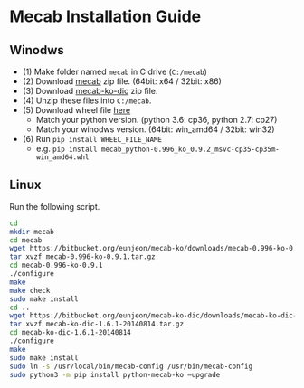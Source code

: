 # Mecab Installation Guide

## Winodws
- (1) Make folder named `mecab` in C drive (`C:/mecab`)
- (2) Download [mecab](https://github.com/Pusnow/mecab-ko-msvc/releases/tag/release-0.9.2-msvc-3) zip file. (64bit: x64 / 32bit: x86) 
- (3) Download [mecab-ko-dic](https://github.com/Pusnow/mecab-ko-dic-msvc/releases/tag/mecab-ko-dic-2.1.1-20180720-msvc) zip file.
- (4) Unzip these files into `C:/mecab`.
- (5) Download wheel file [here](https://github.com/Pusnow/mecab-python-msvc/releases/tag/mecab_python-0.996_ko_0.9.2_msvc-2) 
  - Match your python version. (python 3.6: cp36, python 2.7: cp27)
  - Match your winodws version. (64bit: win_amd64 / 32bit: win32)
- (6) Run `pip install WHEEL_FILE_NAME` 
  - e.g. `pip install mecab_python-0.996_ko_0.9.2_msvc-cp35-cp35m-win_amd64.whl`

## Linux
Run the following script.
```bash
cd
mkdir mecab
cd mecab
wget https://bitbucket.org/eunjeon/mecab-ko/downloads/mecab-0.996-ko-0.9.1.tar.gz
tar xvzf mecab-0.996-ko-0.9.1.tar.gz
cd mecab-0.996-ko-0.9.1
./configure
make
make check
sudo make install
cd .. 
wget https://bitbucket.org/eunjeon/mecab-ko-dic/downloads/mecab-ko-dic-1.6.1-20140814.tar.gz
tar xvzf mecab-ko-dic-1.6.1-20140814.tar.gz
cd mecab-ko-dic-1.6.1-20140814
./configure
make
sudo make install
sudo ln -s /usr/local/bin/mecab-config /usr/bin/mecab-config
sudo python3 -m pip install python-mecab-ko —upgrade

```
